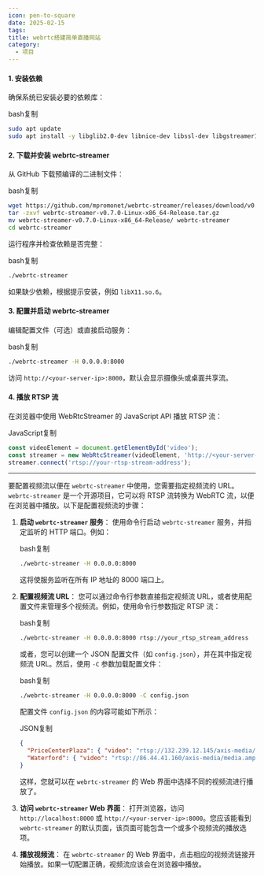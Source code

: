 ```yaml
---
icon: pen-to-square
date: 2025-02-15
tags: 
title: webrtc搭建简单直播网站
category:
  - 项目
---
```

#### 1. 安装依赖

确保系统已安装必要的依赖库：

bash复制

```bash
sudo apt update
sudo apt install -y libglib2.0-dev libnice-dev libssl-dev libgstreamer1.0-dev libgstreamer-plugins-base1.0-dev libgstreamer-plugins-bad1.0-dev gstreamer1.0-plugins-base gstreamer1.0-plugins-good gstreamer1.0-plugins-bad gstreamer1.0-plugins-ugly gstreamer1.0-libav gstreamer1.0-tools gstreamer1.0-x gstreamer1.0-alsa gstreamer1.0-gl gstreamer1.0-gtk3 gstreamer1.0-qt5 gstreamer1.0-pulseaudio
```

#### 2. 下载并安装 webrtc-streamer

从 GitHub 下载预编译的二进制文件：

bash复制

```bash
wget https://github.com/mpromonet/webrtc-streamer/releases/download/v0.7.0/webrtc-streamer-v0.7.0-Linux-x86_64-Release.tar.gz
tar -zxvf webrtc-streamer-v0.7.0-Linux-x86_64-Release.tar.gz
mv webrtc-streamer-v0.7.0-Linux-x86_64-Release/ webrtc-streamer
cd webrtc-streamer
```

运行程序并检查依赖是否完整：

bash复制

```bash
./webrtc-streamer
```

如果缺少依赖，根据提示安装，例如 `libX11.so.6`。

#### 3. 配置并启动 webrtc-streamer

编辑配置文件（可选）或直接启动服务：

bash复制

```bash
./webrtc-streamer -H 0.0.0.0:8000
```

访问 `http://<your-server-ip>:8000`，默认会显示摄像头或桌面共享流。

#### 4. 播放 RTSP 流

在浏览器中使用 WebRtcStreamer 的 JavaScript API 播放 RTSP 流：

JavaScript复制

```javascript
const videoElement = document.getElementById('video');
const streamer = new WebRtcStreamer(videoElement, 'http://<your-server-ip>:8000');
streamer.connect('rtsp://your-rtsp-stream-address');
```


---
要配置视频流以便在 `webrtc-streamer` 中使用，您需要指定视频流的 URL。`webrtc-streamer` 是一个开源项目，它可以将 RTSP 流转换为 WebRTC 流，以便在浏览器中播放。以下是配置视频流的步骤：

1. **启动 `webrtc-streamer` 服务**： 使用命令行启动 `webrtc-streamer` 服务，并指定监听的 HTTP 端口。例如：
    
    bash复制
    
    ```bash
    ./webrtc-streamer -H 0.0.0.0:8000
    ```
    
    这将使服务监听在所有 IP 地址的 8000 端口上。
    
2. **配置视频流 URL**： 您可以通过命令行参数直接指定视频流 URL，或者使用配置文件来管理多个视频流。例如，使用命令行参数指定 RTSP 流：
    
    bash复制
    
    ```bash
    ./webrtc-streamer -H 0.0.0.0:8000 rtsp://your_rtsp_stream_address
    ```
    
    或者，您可以创建一个 JSON 配置文件（如 `config.json`），并在其中指定视频流 URL。然后，使用 `-C` 参数加载配置文件：
    
    bash复制
    
    ```bash
    ./webrtc-streamer -H 0.0.0.0:8000 -C config.json
    ```
    
    配置文件 `config.json` 的内容可能如下所示：
    
    JSON复制
    
    ```json
    {
      "PriceCenterPlaza": { "video": "rtsp://132.239.12.145/axis-media/media.amp" },
      "Waterford": { "video": "rtsp://86.44.41.160/axis-media/media.amp", "position": "52.258330,-7.111940" }
    }
    ```
    
    这样，您就可以在 `webrtc-streamer` 的 Web 界面中选择不同的视频流进行播放了。
    
3. **访问 `webrtc-streamer` Web 界面**： 打开浏览器，访问 `http://localhost:8000` 或 `http://<your-server-ip>:8000`。您应该能看到 `webrtc-streamer` 的默认页面，该页面可能包含一个或多个视频流的播放选项。
    
4. **播放视频流**： 在 `webrtc-streamer` 的 Web 界面中，点击相应的视频流链接开始播放。如果一切配置正确，视频流应该会在浏览器中播放。